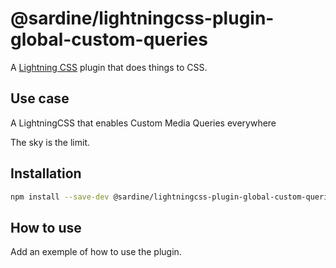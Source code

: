 # @sardine/lightningcss-plugin-global-custom-queries

A [Lightning CSS](https://lightningcss.dev/) plugin that does things to CSS.

## Use case

A LightningCSS that enables Custom Media Queries everywhere

The sky is the limit.

## Installation

```bash
npm install --save-dev @sardine/lightningcss-plugin-global-custom-queries
```

## How to use

Add an exemple of how to use the plugin.
